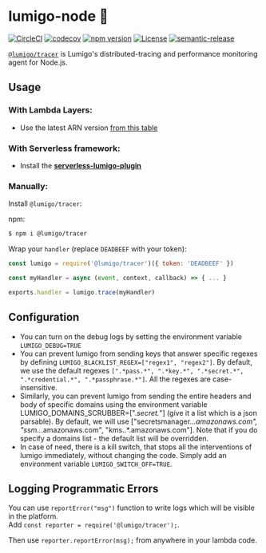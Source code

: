 # lumigo-node :stars:
[![CircleCI](https://circleci.com/gh/lumigo-io/lumigo-node.svg?style=svg&circle-token=47f40cb5e95e8532e73f69754fac65830b5e86a1)](https://circleci.com/gh/lumigo-io/lumigo-node)
[![codecov](https://codecov.io/gh/lumigo-io/lumigo-node/branch/master/graph/badge.svg?token=mUkKlI8ifC)](https://codecov.io/gh/lumigo-io/lumigo-node)
[![npm version](https://badge.fury.io/js/%40lumigo%2Ftracer.svg)](https://badge.fury.io/js/%40lumigo%2Ftracer)
[![License](https://img.shields.io/badge/License-Apache%202.0-blue.svg)](https://opensource.org/licenses/Apache-2.0)
[![semantic-release](https://img.shields.io/badge/%20%20%F0%9F%93%A6%F0%9F%9A%80-semantic--release-e10079.svg)](https://github.com/semantic-release/semantic-release)


[`@lumigo/tracer`](https://) is Lumigo's distributed-tracing and performance monitoring agent for Node.js.

 
## Usage 

### With Lambda Layers:
* Use the latest ARN version [from this table](https://github.com/lumigo-io/lumigo-node/blob/master/LAYERS.md)
### With Serverless framework:
* Install the [**serverless-lumigo-plugin**](https://github.com/lumigo-io/serverless-lumigo-plugin/blob/master/README.md)

### Manually:
Install `@lumigo/tracer`:

 npm: 
~~~bash
$ npm i @lumigo/tracer
~~~
    
Wrap your `handler` (replace `DEADBEEF` with your token):

~~~js
const lumigo = require('@lumigo/tracer')({ token: 'DEADBEEF' })

const myHandler = async (event, context, callback) => { ... }

exports.handler = lumigo.trace(myHandler)
~~~

## Configuration
* You can turn on the debug logs by setting the environment variable `LUMIGO_DEBUG=TRUE`
* You can prevent lumigo from sending keys that answer specific regexes by defining `LUMIGO_BLACKLIST_REGEX=["regex1", "regex2"]`. By default, we use the default regexes `[".*pass.*", ".*key.*", ".*secret.*", ".*credential.*", ".*passphrase.*"]`. All the regexes are case-insensitive.
* Similarly, you can prevent lumigo from sending the entire headers and body of specific domains using the environment variable LUMIGO_DOMAINS_SCRUBBER=[".*secret.*"] (give it a list which is a json parsable). By default, we will use ["secretsmanager\..*\.amazonaws\.com", "ssm\..*\.amazonaws\.com", "kms\..*\.amazonaws\.com"].
Note that if you do specify a domains list - the default list will be overridden.
* In case of need, there is a kill switch, that stops all the interventions of lumigo immediately, without changing the code. Simply add an environment variable `LUMIGO_SWITCH_OFF=TRUE`.


## Logging Programmatic Errors
You can use `reportError("msg")` function to write logs which will be visible in the platform.<br/>
Add `const reporter = require('@lumigo/tracer');`.<br/>

Then use `reporter.reportError(msg);` from anywhere in your lambda code.
